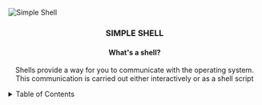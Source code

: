 ![Simple Shell](https://github.com/jacobleon2117/holbertonschool-simple_shell/assets/143765559/61dfd351-92a0-4d12-ae91-2d3aebe462cb)

<h3 align="center">SIMPLE SHELL</h3>
<h4 align="center">What's a shell?</h4>
<p align="center">Shells provide a way for you to communicate with the operating system. This communication is carried out either interactively or as a shell script</p>

<details><summary>Table of Contents</summary>
  
- `Introduction`: <i>An introduction to the simple shell</i>


